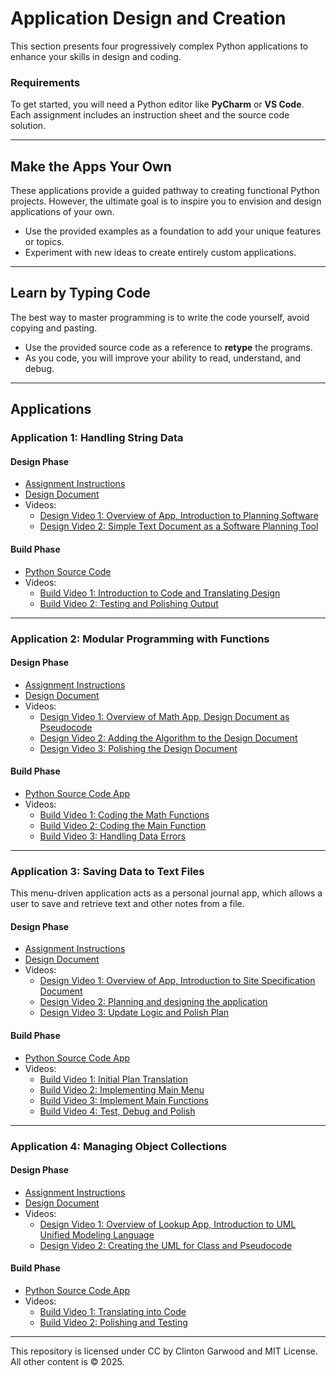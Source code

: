 
# Application Design and Creation  

This section presents four progressively complex Python applications to enhance your skills in design and coding.  

### Requirements  
To get started, you will need a Python editor like **PyCharm** or **VS Code**.
Each assignment includes an instruction sheet and the source code solution.  

---

## Make the Apps Your Own  

These applications provide a guided pathway to creating functional Python projects.
However, the ultimate goal is to inspire you to envision and design applications of your own.  
- Use the provided examples as a foundation to add your unique features or topics.  
- Experiment with new ideas to create entirely custom applications.  

---

## Learn by Typing Code  

The best way to master programming is to write the code yourself, avoid copying and pasting.  
- Use the provided source code as a reference to **retype** the programs.  
- As you code, you will improve your ability to read, understand, and debug.  

---

## Applications  

### **Application 1: Handling String Data**  
#### Design Phase  
 - [Assignment Instructions](Resources/Apps_Skills/App_Code/app_1_design.md)<br>
 - [Design Document](Resources/Apps_Skills/App_Docs/app_1_strings_input.md)
 - Videos:  
   - [Design Video 1: Overview of App, Introduction to Planning Software]()
   - [Design Video 2: Simple Text Document as a Software Planning Tool]()

#### Build Phase  
 - [Python Source Code](Resources/Apps_Skills/App_Code/lucky_name_app.py)  
 - Videos:  
   - [Build Video 1: Introduction to Code and Translating Design]()
   - [Build Video 2: Testing and Polishing Output]()

---

### **Application 2: Modular Programming with Functions**  

#### Design Phase  
 - [Assignment Instructions](Resources/Apps_Skills/App_Code/app_2_design.md)<br>
 - [Design Document](Resources/Apps_Skills/App_Docs/app_2_cast_functions.md)
 - Videos:  
   - [Design Video 1: Overview of Math App, Design Document as Pseudocode]()
   - [Design Video 2: Adding the Algorithm to the Design Document]()
   - [Design Video 3: Polishing the Design Document]()

#### Build Phase  
 - [Python Source Code App](Resources/Apps_Skills/App_Code/math_calculator_app.py)<br>
 - Videos:  
   - [Build Video 1: Coding the Math Functions]()
   - [Build Video 2: Coding the Main Function]()
   - [Build Video 3: Handling Data Errors]()

---

### **Application 3: Saving Data to Text Files**  

This menu-driven application acts as a personal journal app,
which allows a user to save and retrieve text and other notes from a file.  

#### Design Phase  
 - [Assignment Instructions](Resources/Apps_Skills/App_Code/app_3_design.md)<br>
 - [Design Document](Resources/Apps_Skills/App_Docs/app_3_data_files.md)
 - Videos:  
   - [Design Video 1: Overview of App, Introduction to Site Specification Document]()
   - [Design Video 2: Planning and designing the application]()
   - [Design Video 3: Update Logic and Polish Plan]()

#### Build Phase  
 - [Python Source Code App](Resources/Apps_Skills/App_Code/journal_app.py)<br>
 - Videos:  
   - [Build Video 1: Initial Plan Translation]()
   - [Build Video 2: Implementing Main Menu]()
   - [Build Video 3: Implement Main Functions]()
   - [Build Video 4: Test, Debug and Polish]()

---

### **Application 4: Managing Object Collections**  
#### Design Phase  
 - [Assignment Instructions](Resources/Apps_Skills/App_Code/app_4_design.md)<br>
 - [Design Document](Resources/Apps_Skills/App_Docs/app_4_object_collections.md)
 - Videos:  
   - [Design Video 1: Overview of Lookup App, Introduction to UML Unified Modeling Language]()
   - [Design Video 2: Creating the UML for Class and Pseudocode ]()

#### Build Phase  
 - [Python Source Code App](Resources/Apps_Skills/App_Code/lookup_app.py)<br>
 - Videos:  
   - [Build Video 1: Translating into Code]()
   - [Build Video 2: Polishing and Testing]()

---

This repository is licensed under CC by Clinton Garwood and MIT License. All other content is © 2025. 
